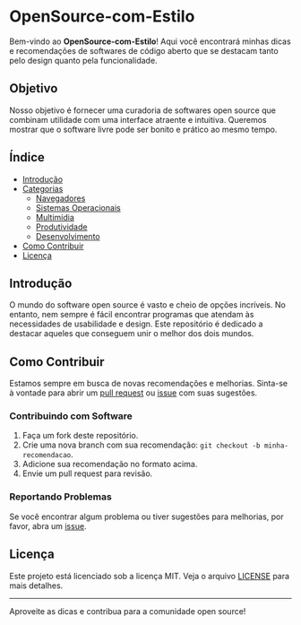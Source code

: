 # OpenSource-com-Estilo

Bem-vindo ao **OpenSource-com-Estilo**! Aqui você encontrará minhas dicas e recomendações de softwares de código aberto que se destacam tanto pelo design quanto pela funcionalidade.

## Objetivo

Nosso objetivo é fornecer uma curadoria de softwares open source que combinam utilidade com uma interface atraente e intuitiva. Queremos mostrar que o software livre pode ser bonito e prático ao mesmo tempo.

## Índice

- [Introdução](https://github.com/Tal0na/OpenSource-com-Estilo/blob/main/docs/introducao.md)
- [Categorias](#categorias)
  - [Navegadores](https://github.com/Tal0na/OpenSource-com-Estilo/blob/main/docs/navegadores.md)
  - [Sistemas Operacionais](https://github.com/Tal0na/OpenSource-com-Estilo/blob/main/docs/sistemas-operacionais.md)
  - [Multimídia](https://github.com/Tal0na/OpenSource-com-Estilo/blob/main/docs/multimidia.md)
  - [Produtividade](https://github.com/Tal0na/OpenSource-com-Estilo/blob/main/docs/produtividade.md)
  - [Desenvolvimento](https://github.com/Tal0na/OpenSource-com-Estilo/blob/main/docs/desenvolvimento.md)
- [Como Contribuir](https://github.com/Tal0na/OpenSource-com-Estilo/blob/main/docs/como-contribuir.md)
- [Licença](https://github.com/Tal0na/OpenSource-com-Estilo/blob/main/LICENSE)

## Introdução

O mundo do software open source é vasto e cheio de opções incríveis. No entanto, nem sempre é fácil encontrar programas que atendam às necessidades de usabilidade e design. Este repositório é dedicado a destacar aqueles que conseguem unir o melhor dos dois mundos.

## Como Contribuir

Estamos sempre em busca de novas recomendações e melhorias. Sinta-se à vontade para abrir um [pull request](https://github.com/Tal0na/OpenSource-com-Estilo/pulls) ou [issue](https://github.com/Tal0na/OpenSource-com-Estilo/issues) com suas sugestões.

### Contribuindo com Software

1. Faça um fork deste repositório.
2. Crie uma nova branch com sua recomendação: `git checkout -b minha-recomendacao`.
3. Adicione sua recomendação no formato acima.
4. Envie um pull request para revisão.

### Reportando Problemas

Se você encontrar algum problema ou tiver sugestões para melhorias, por favor, abra um [issue](https://github.com/Tal0na/OpenSource-com-Estilo/issues).

## Licença

Este projeto está licenciado sob a licença MIT. Veja o arquivo [LICENSE](https://github.com/Tal0na/OpenSource-com-Estilo/blob/main/LICENSE) para mais detalhes.

---

Aproveite as dicas e contribua para a comunidade open source!